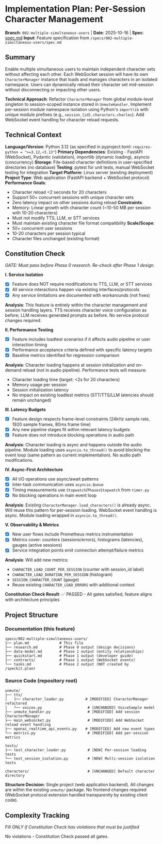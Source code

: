 # Implementation Plan: Per-Session Character Management

**Branch**: `002-multiple-simultaneous-users` | **Date**: 2025-10-16 | **Spec**: [spec.md](spec.md)
**Input**: Feature specification from `/specs/002-multiple-simultaneous-users/spec.md`

## Summary

Enable multiple simultaneous users to maintain independent character sets without affecting each other. Each WebSocket session will have its own `CharacterManager` instance that loads and manages characters in an isolated namespace. Users can dynamically reload their character set mid-session without disconnecting or impacting other users.

**Technical Approach**: Refactor `CharacterManager` from global module-level singleton to session-scoped instance stored in `UnmuteHandler`. Implement per-session module namespace isolation using Python's `importlib` with unique module prefixes (e.g., `session_{id}.characters.charles`). Add WebSocket event handling for character reload requests.

## Technical Context

**Language/Version**: Python 3.12 (as specified in pyproject.toml: `requires-python = ">=3.12,<3.13"`)
**Primary Dependencies**: Existing - FastAPI (WebSocket), Pydantic (validation), importlib (dynamic loading), asyncio (concurrency)
**Storage**: File-based character definitions in user-specified directories (no database)
**Testing**: pytest for unit tests, manual WebSocket testing for integration
**Target Platform**: Linux server (existing deployment)
**Project Type**: Web application (FastAPI backend + WebSocket protocol)
**Performance Goals**:
- Character reload <2 seconds for 20 characters
- Support 50+ concurrent sessions with unique character sets
- Zero latency impact on other sessions during reload
**Constraints**:
- Memory: Linear growth with character count (~10-50 MB per session with 10-20 characters)
- Must not modify TTS, LLM, or STT services
- Must maintain existing character file format compatibility
**Scale/Scope**:
- 50+ concurrent user sessions
- 10-20 characters per session typical
- Character files unchanged (existing format)

## Constitution Check

*GATE: Must pass before Phase 0 research. Re-check after Phase 1 design.*

**I. Service Isolation**
- [x] Feature does NOT require modifications to TTS, LLM, or STT services
- [x] All service interactions happen via existing interfaces/protocols
- [x] Any service limitations are documented with workarounds (not fixes)

**Analysis**: This feature is entirely within the character management and session handling layers. TTS receives character voice configuration as before; LLM receives generated prompts as before. No service protocol changes required.

**II. Performance Testing**
- [x] Feature includes loadtest scenarios if it affects audio pipeline or user interaction timing
- [x] Performance acceptance criteria defined with specific latency targets
- [x] Baseline metrics identified for regression comparison

**Analysis**: Character loading happens at session initialization and on-demand reload (not in audio pipeline). Performance tests will measure:
- Character loading time (target: <2s for 20 characters)
- Memory usage per session
- Session initialization latency
- No impact on existing loadtest metrics (STT/TTS/LLM latencies should remain unchanged)

**III. Latency Budgets**
- [x] Feature design respects frame-level constraints (24kHz sample rate, 1920 sample frames, 80ms frame time)
- [x] Any new pipeline stages fit within relevant latency budgets
- [x] Feature does not introduce blocking operations in audio path

**Analysis**: Character loading is async and happens outside the audio pipeline. Module loading uses `asyncio.to_thread()` to avoid blocking the event loop (same pattern as current implementation). No audio path modifications.

**IV. Async-First Architecture**
- [x] All I/O operations use async/await patterns
- [x] Inter-task communication uses `asyncio.Queue`
- [x] Timing measurements use `Stopwatch`/`PhasesStopwatch` from `timer.py`
- [x] No blocking operations in main event loop

**Analysis**: Existing `CharacterManager.load_characters()` is already async. Will reuse this pattern for per-session loading. WebSocket event handling is async. Module loading wrapped in `asyncio.to_thread()`.

**V. Observability & Metrics**
- [x] New user flows include Prometheus metrics instrumentation
- [x] Metrics cover: counters (sessions/errors), histograms (latencies), gauges (active sessions)
- [x] Service integration points emit connection attempt/failure metrics

**Analysis**: Will add new metrics:
- `CHARACTER_LOAD_COUNT_PER_SESSION` (counter with session_id label)
- `CHARACTER_LOAD_DURATION_PER_SESSION` (histogram)
- `SESSION_CHARACTER_COUNT` (gauge)
- Reuse existing `CHARACTER_LOAD_ERRORS` with additional context

**Constitution Check Result**: ✅ PASSED - All gates satisfied, feature aligns with architecture principles

## Project Structure

### Documentation (this feature)

```
specs/002-multiple-simultaneous-users/
├── plan.md              # This file
├── research.md          # Phase 0 output (design decisions)
├── data-model.md        # Phase 1 output (entity relationships)
├── quickstart.md        # Phase 1 output (developer guide)
├── contracts/           # Phase 1 output (WebSocket events)
└── tasks.md             # Phase 2 output (NOT created by /speckit.plan)
```

### Source Code (repository root)

```
unmute/
├── tts/
│   ├── character_loader.py          # [MODIFIED] CharacterManager refactored
│   └── voices.py                     # [UNCHANGED] VoiceSample model
├── unmute_handler.py                 # [MODIFIED] Add session CharacterManager
├── main_websocket.py                 # [MODIFIED] Add WebSocket reload event handling
├── openai_realtime_api_events.py    # [MODIFIED] Add new event types
└── metrics.py                        # [MODIFIED] Add per-session metrics

tests/
├── test_character_loader.py          # [NEW] Per-session loading tests
└── test_session_isolation.py         # [NEW] Multi-session isolation tests

characters/                           # [UNCHANGED] Default character directory
```

**Structure Decision**: Single project (web application backend). All changes are within the existing `unmute/` package. No frontend changes required (WebSocket protocol extension handled transparently by existing client code).

## Complexity Tracking

*Fill ONLY if Constitution Check has violations that must be justified*

No violations - Constitution Check passed all gates.

